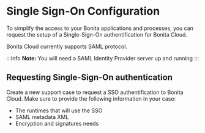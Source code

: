 # Single Sign-On Configuration

To simplify the access to your Bonita applications and processes, you can request the setup of a Single-Sign-On authentification for Bonita Cloud.

Bonita Cloud currently supports SAML protocol. 

:::info 
**Note:** You will need a SAML Identity Provider server up and running
:::

## Requesting Single-Sign-On authentication
Create a new support case to request a SSO authentification to Bonita Cloud. Make sure to provide the following information in your case:
* The runtimes that will use the SSO
* SAML metadata XML
* Encryption and signatures needs
